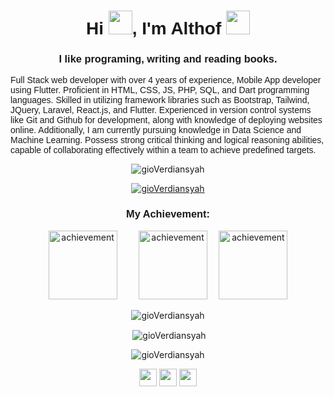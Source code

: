 <h1 align="center" style="font-family: helvetica; font-weight:900;">Hi <img src="https://media.giphy.com/media/hvRJCLFzcasrR4ia7z/giphy.gif" width="38" />, I'm Althof <img src="https://emojis.slackmojis.com/emojis/images/1643514974/10003/catjam.gif?1643514974" width="38" /></h1>
<h3 align="center" style="font-family: helvetica;">I like programing, writing and reading books.</h3>
<p style="font-family:'Gill Sans', 'Gill Sans MT', Calibri, 'Trebuchet MS', sans-serif;">
    Full Stack web developer with over 4 years of experience, Mobile App developer using Flutter. Proficient in HTML, CSS, JS, PHP, SQL, and Dart programming languages. Skilled in utilizing framework libraries such as Bootstrap, Tailwind, JQuery, Laravel, React.js, and Flutter. Experienced in version control systems like Git and Github for development, along with knowledge of deploying websites online. Additionally, I am currently pursuing knowledge in Data Science and Machine Learning. Possess strong critical thinking and logical reasoning abilities, capable of collaborating effectively within a team to achieve predefined targets.
</p>
<p align="center"> <img src="https://komarev.com/ghpvc/?username=gioVerdiansyah&label=Profile%20views&color=FF79C6&style=flat" alt="gioVerdiansyah" /> </p>

<p align="center">
    <a href="https://github.com/ryo-ma/github-profile-trophy"><img src="https://github-profile-trophy.vercel.app/?username=gioVerdiansyah&theme=dracula" alt="gioVerdiansyah" /></a>
</p>

<h3 align="center" style="font-family: helvetica;">My Achievement:</h3>
<p align="center">
    <a href="https://github.com/gioVerdiansyah?tab=achievements&achievement=pull-shark"><img src="https://github.githubassets.com/images/modules/profile/achievements/pull-shark-default.png" alt="achievement" style="width:110px;margin-right: 15px;"></a>
    <a href="https://github.com/gioVerdiansyah?tab=achievements&achievement=yolo"><img src="https://github.githubassets.com/images/modules/profile/achievements/yolo-default.png" alt="achievement" style="width:110px;margin-left:15px;"></a>
    <a href="https://github.com/gioVerdiansyah?tab=achievements&achievement=quickdraw"><img src="https://github.githubassets.com/images/modules/profile/achievements/quickdraw-default.png" alt="achievement" style="width:110px;margin-left:15px;"></a>
</p>

<p align="center" align="center"><img src="https://github-readme-stats.vercel.app/api/top-langs?username=gioVerdiansyah&show_icons=true&theme=dracula&locale=en&layout=compact" alt="gioVerdiansyah" /></p>

<p align="center">&nbsp;<img align="center" src="https://github-readme-stats.vercel.app/api?username=gioVerdiansyah&show_icons=true&theme=dracula&locale=en" alt="gioVerdiansyah" /></p>

<p align="center"><img src="https://github-readme-streak-stats.herokuapp.com/?user=gioVerdiansyah&theme=github-dark-blue" alt="gioVerdiansyah" /></p>
<p align="center">
    <a href="http://www.linkedin.com/in/sofyan-gio-verdiansyah"><img src="https://emojis.slackmojis.com/emojis/images/1643514111/711/linkedin.png?1643514111" width="28" /></a>
    <a href="https://t.me/gioVerdiansyah"><img src="https://emojis.slackmojis.com/emojis/images/1643514489/4724/telegram.png?1643514489" width="28" /></a>
    <a href="https://www.instagram.com/_verdiansyah"><img src="https://emojis.slackmojis.com/emojis/images/1643514104/632/instagram.png?1643514104" width="28" /></a>
</p>
</body>
